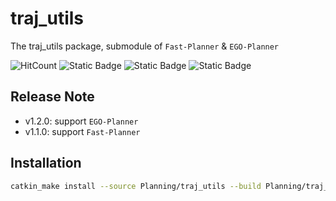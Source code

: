 # traj_utils

The traj_utils package, submodule of `Fast-Planner` & `EGO-Planner`

![HitCount](https://img.shields.io/endpoint?url=https%3A%2F%2Fhits.dwyl.com%2FHuaYuXiao%2Ftraj_utils.json%3Fcolor%3Dpink)
![Static Badge](https://img.shields.io/badge/ROS-noetic-22314E?logo=ros)
![Static Badge](https://img.shields.io/badge/C%2B%2B-14-00599C?logo=cplusplus)
![Static Badge](https://img.shields.io/badge/Ubuntu-20.04.6-E95420?logo=ubuntu)


## Release Note

- v1.2.0: support `EGO-Planner`
- v1.1.0: support `Fast-Planner`


## Installation

```bash
catkin_make install --source Planning/traj_utils --build Planning/traj_utils/build
```
